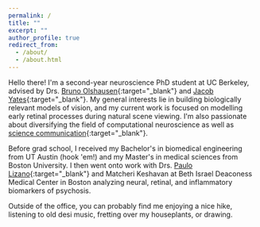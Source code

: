```yaml
---
permalink: /
title: ""
excerpt: ""
author_profile: true
redirect_from: 
  - /about/
  - /about.html
---
```


Hello there! I'm a second-year neuroscience PhD student at UC Berkeley, advised by Drs. [Bruno Olshausen](https://redwood.berkeley.edu/){:target="_blank"} and [Jacob Yates](https://jake.vision/){:target="_blank"}. My general interests lie in building biologically relevant models of vision, and my current work is focused on modelling early retinal processes during natural scene viewing. I'm also passionate about diversifying the field of computational neuroscience as well as 
[science communication](https://www.berkeleysciencereview.com/){:target="_blank"}.

Before grad school, I received my Bachelor's in biomedical engineering from UT Austin (hook 'em!) and my Master's in medical sciences from Boston University. I then went onto work with Drs. [Paulo Lizano](https://lizanolab.com){:target="_blank"} and Matcheri Keshavan at Beth Israel Deaconess Medical Center in Boston analyzing neural, retinal, and inflammatory biomarkers of psychosis. 

Outside of the office, you can probably find me enjoying a nice hike, listening to old desi music, fretting over my houseplants, or drawing. 
